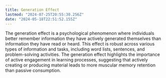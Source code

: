 ```yaml
---
title: Generation Effect
lastmod: "2024-07-25T20:55:30.256Z"
date: "2024-05-18T22:51:52.155Z"
---
```


The generation effect is a psychological phenomenon where individuals better remember information they have actively generated themselves than information they have read or heard. This effect is robust across various types of information and tasks, including word lists, sentences, and problem-solving activities. The generation effect highlights the importance of active engagement in learning processes, suggesting that actively creating or producing material leads to more muscular memory retention than passive consumption.
